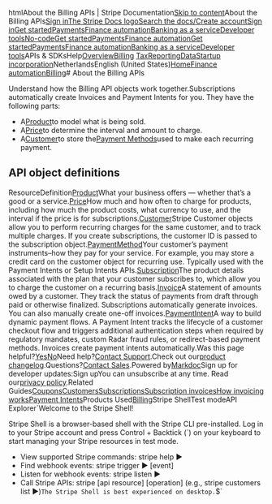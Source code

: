 htmlAbout the Billing APIs | Stripe Documentation[Skip to content](#main-content)About the Billing APIs[Sign in](https://dashboard.stripe.com/login?redirect=https%3A%2F%2Fdocs.stripe.com%2Fbilling%2Fbilling-apis)[The Stripe Docs logo](/)[Search the docs/](#)[Create account](https://dashboard.stripe.com/register/billing)[Sign in](https://dashboard.stripe.com/login?redirect=https%3A%2F%2Fdocs.stripe.com%2Fbilling%2Fbilling-apis)[Get started](/get-started)[Payments](/payments)[Finance automation](/finance-automation)[Banking as a service](/financial-services)[Developer tools](/development)[No-code](/no-code)[Get started](/get-started)[Payments](/payments)[Finance automation](/finance-automation)[](#)[Get started](/get-started)[Payments](/payments)[Finance automation](/finance-automation)[Banking as a service](/financial-services)[Developer tools](/development)[](#)APIs & SDKsHelp[Overview](/docs/finance-automation)[Billing](#)
[Tax](#)[Reporting](#)[Data](#)[Startup incorporation](#)NetherlandsEnglish (United States)[](#)[](#)[Home](/docs)[Finance automation](/docs/finance-automation)[Billing](/docs/billing)# About the Billing APIs

Understand how the Billing API objects work together.Subscriptions automatically create Invoices and Payment Intents for you. They have the following parts:

- A[Product](/api/products)to model what is being sold.
- A[Price](/api/prices)to determine the interval and amount to charge.
- A[Customer](/api/customers)to store the[Payment Methods](/api/payment_methods)used to make each recurring payment.

## API object definitions

ResourceDefinition[Product](/api/products)What your business offers — whether that’s a good or a service.[Price](/api/prices)How much and how often to charge for products, including how much the product costs, what currency to use, and the interval if the price is for subscriptions.[Customer](/api/customers)Stripe Customer objects allow you to perform recurring charges for the same customer, and to track multiple charges. If you create subscriptions, the customer ID is passed to the subscription object.[PaymentMethod](/api/payment_methods)Your customer’s payment instruments–how they pay for your service. For example, you may store a credit card on the customer object for recurring use. Typically used with the Payment Intents or Setup Intents APIs.[Subscription](/api/subscriptions)The product details associated with the plan that your customer subscribes to, which allow you to charge the customer on a recurring basis.[Invoice](/api/invoices)A statement of amounts owed by a customer. They track the status of payments from draft through paid or otherwise finalized. Subscriptions automatically generate invoices. You can also manually create one-off invoices.[PaymentIntent](/api/payment_intents)A way to build dynamic payment flows. A Payment Intent tracks the lifecycle of a customer checkout flow and triggers additional authentication steps when required by regulatory mandates, custom Radar fraud rules, or redirect-based payment methods. Invoices create payment intents automatically.Was this page helpful?[Yes](#)[No](#)Need help?[Contact Support](https://support.stripe.com/).Check out our[product changelog](https://stripe.com/blog/changelog).Questions?[Contact Sales](https://stripe.com/contact/sales).Powered by[Markdoc](https://markdoc.dev)Sign up for developer updates:Sign upYou can unsubscribe at any time. Read our[privacy policy](https://stripe.com/privacy).Related Guides[Coupons](/docs/billing/subscriptions/coupons)[Customers](/docs/billing/customer)[Subscriptions](/docs/billing/subscription-resource)[Subscription invoices](/docs/billing/invoices/subscription)[How invoicing works](/docs/invoicing/overview)[Payment Intents](/docs/payments/payment-intents)Products Used[Billing](/billing)Stripe ShellTest modeAPI Explorer[](https://stripe.com/docs/stripe-cli#install)`Welcome to the Stripe Shell!

Stripe Shell is a browser-based shell with the Stripe CLI pre-installed. Log in to your
Stripe account and press Control + Backtick (`) on your keyboard to start managing your Stripe
resources in test mode.

- View supported Stripe commands: stripe help ▶️
- Find webhook events: stripe trigger ▶️ [event]
- Listen for webhook events: stripe listen ▶
- Call Stripe APIs: stripe [api resource] [operation] (e.g., stripe customers list ▶️)`The Stripe Shell is best experienced on desktop.`$`
